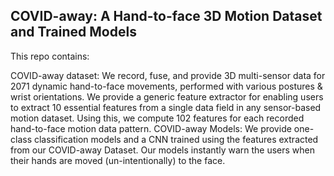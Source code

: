 ## COVID-away: A Hand-to-face 3D Motion Dataset and Trained Models

This repo contains: 

COVID-away dataset: We record, fuse, and provide 3D multi-sensor data for 2071 dynamic hand-to-face movements, performed with various postures & wrist orientations.
We provide a generic feature extractor for enabling users to extract 10 essential features from a single data field in any sensor-based motion dataset. Using this, we compute 102 features for each recorded hand-to-face motion data pattern.
COVID-away Models: We provide one-class classification models and a CNN trained using the features extracted from our COVID-away Dataset. Our models instantly warn the users when their hands are moved (un-intentionally) to the face.

